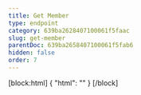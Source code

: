 ```yaml
---
title: Get Member
type: endpoint
category: 639ba2628407100061f5faac
slug: get-member
parentDoc: 639ba2658407100061f5fab6
hidden: false
order: 7
---
```

[block:html]
{
  "html": "<style>\n.LanguagePicker-divider { \n  display: none; }\n</style>"
}
[/block]